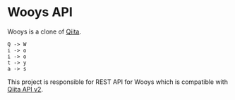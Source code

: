 # Wooys API
Wooys is a clone of [Qiita](http://qiita.com/).

    Q -> W
    i -> o
    i -> o
    t -> y
    a -> s

This project is responsible for REST API for Wooys which is compatible with [Qiita API v2](http://qiita.com/api/v2/docs).

